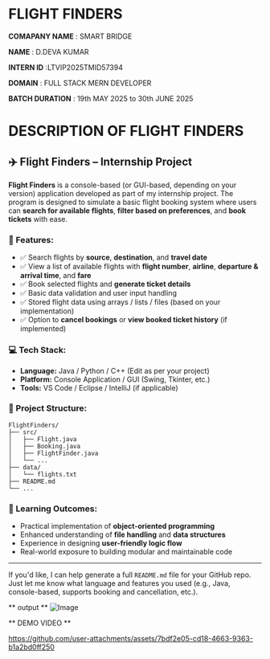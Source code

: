 # FLIGHT FINDERS

**COMAPANY NAME** : SMART BRIDGE

**NAME** : D.DEVA KUMAR

**INTERN ID** :LTVIP2025TMID57394

**DOMAIN** : FULL STACK MERN DEVELOPER

**BATCH DURATION** : 19th MAY 2025 to 30th JUNE 2025

# DESCRIPTION OF FLIGHT FINDERS

## ✈️ Flight Finders – Internship Project

**Flight Finders** is a console-based (or GUI-based, depending on your version) application developed as part of my internship project. The program is designed to simulate a basic flight booking system where users can **search for available flights**, **filter based on preferences**, and **book tickets** with ease.

### 🔧 Features:

* ✅ Search flights by **source**, **destination**, and **travel date**
* ✅ View a list of available flights with **flight number**, **airline**, **departure & arrival time**, and **fare**
* ✅ Book selected flights and **generate ticket details**
* ✅ Basic data validation and user input handling
* ✅ Stored flight data using arrays / lists / files (based on your implementation)
* ✅ Option to **cancel bookings** or **view booked ticket history** (if implemented)

### 💻 Tech Stack:

* **Language:** Java / Python / C++ (Edit as per your project)
* **Platform:** Console Application / GUI (Swing, Tkinter, etc.)
* **Tools:** VS Code / Eclipse / IntelliJ (if applicable)

### 📂 Project Structure:

```
FlightFinders/
├── src/
│   ├── Flight.java
│   ├── Booking.java
│   ├── FlightFinder.java
│   └── ...
├── data/
│   └── flights.txt
├── README.md
└── ...
```

### 📌 Learning Outcomes:

* Practical implementation of **object-oriented programming**
* Enhanced understanding of **file handling** and **data structures**
* Experience in designing **user-friendly logic flow**
* Real-world exposure to building modular and maintainable code

---

If you'd like, I can help generate a full `README.md` file for your GitHub repo. Just let me know what language and features you used (e.g., Java, console-based, supports booking and cancellation, etc.).

** output **
![Image](https://github.com/user-attachments/assets/fbf94377-d9e7-4341-b10a-166251672c19)

** DEMO VIDEO **

https://github.com/user-attachments/assets/7bdf2e05-cd18-4663-9363-b1a2bd0ff250


